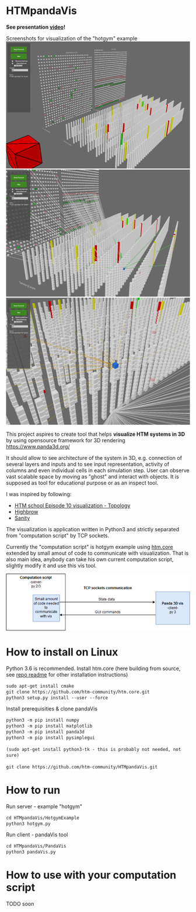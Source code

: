# HTMpandaVis
**See presentation [video](https://youtu.be/c1aJq0p-9uY)!**

Screenshots for visualization of the "hotgym" example
![img1](img1.png)
![img2](img2.png)
![img2](img3.png)

This project aspires to create tool that helps **visualize HTM systems in 3D** by using opensource framework for 3D rendering https://www.panda3d.org/

It should allow to see architecture of the system in 3D, e.g. connection of several layers and inputs and to see input representation,
activity of columns and even individual cells in each simulation step.
User can observe vast scalable space by moving as "ghost" and interact with objects.
It is supposed as tool for educational purpose or as an inspect tool.

I was inspired by following:
- [HTM school Episode 10 visualization - Topology](https://www.youtube.com/watch?v=HTW2Q_UrkAw&t=688s)
- [Highbrow](https://github.com/htm-community/highbrow)
- [Sanity](https://github.com/htm-community/sanity-nupic) 

The visualization is application written in Python3 and strictly separated from "computation script" by TCP sockets.

Currently the "computation script" is hotgym example using [htm.core](https://github.com/htm-community/htm.core) extended by
small amout of code to communicate with visualization.
That is also main idea, anybody can take his own current computation script, slightly modify it and use this vis tool.

![Diagram](readmeDiagram.png)


# How to install on Linux

Python 3.6 is recommended.
Install htm.core (here building from source, see [repo readme](https://github.com/htm-community/htm.core) for other installation instructions)
```
sudo apt-get install cmake
git clone https://github.com/htm-community/htm.core.git
python3 setup.py install --user --force
```

Install prerequisities & clone pandaVis
```
python3 -m pip install numpy
python3 -m pip install matplotlib
python3 -m pip install panda3d
python3 -m pip install pysimplegui 

(sudo apt-get install python3-tk - this is probably not needed, not sure)

git clone https://github.com/htm-community/HTMpandaVis.git
```
# How to run

Run server - example "hotgym"
```
cd HTMpandaVis/HotgymExample
python3 hotgym.py
```

Run client - pandaVis tool
```
cd HTMpandaVis/PandaVis
python3 pandaVis.py
```

# How to use with your computation script
TODO soon
